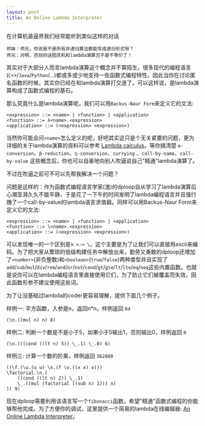 ```yaml
---
layout: post
title: An Online Lambda Interpreter
---
```



在计算机装逼界我们经常能听到类似这样的对话
```
师妹：师兄，你说是不是所有非递归算法都能写成递归形式呀？
师兄：对啊，否则的话图灵机和lambda演算岂不是不等价了！
```

其实对于大部分人而言lambda演算这个概念并不算陌生，很多现代的编程语言(`C++`/`Java`/`Python`/...)都或多或少地支持一些函数式编程特性。因此当你在讨论匿名函数的时候，其实你已经在和lambda演算打交道了。可以这样说，是lambda演算构成了函数式编程的基石。

<!-- more -->

那么究竟什么是lambda演算呢，我们可以用`Backus-Naur Form`来定义它的文法:

```
<expression> ::= <name> | <function> | <application>
<function> ::= λ<name>.<expression>
<application> ::= (<expression> <expression>)
```

当然你可能会问`<name>`怎么定义的呢，好吧其实这只是个无关紧要的问题，更为详细的关于lambda演算的资料可以参考 [Lambda calculus](https://en.wikipedia.org/wiki/Lambda_calculus)。等你搞清楚 `α-conversion`、`β-reduction`、`η-conversion`、`currying`
、`call-by-name`、`call-by-value` 这些概念后，你也可以自豪地向别人吹逼说自己"精通"lambda演算了。

不过在吹逼之前可不可以先帮我解决一个问题？

问题是这样的：作为函数式编程语言学家(渣)的dploop自从学习了lambda演算后心潮澎湃久久不能平静，于是花了一下午的时间发明了lambda编程语言并且强行撸了一个call-by-value的lambda语言求值器。同样可以用Backus-Naur Form来定义它的文法:

```
<expression> ::= <name> | <function> | <application>
<function> ::= \<name>.<expression>
<application> ::= (<expression> <expression>)
```

可以发现唯一的一个区别是`λ <-> \`，这个主要是为了让我们可以直接用ascii来编码。为了把大家从繁琐的低级构建任务中解放出来，勤劳又勇敢的dploop还增加了`<number>`(非负整数)和`<boolean>`(`true`/`false`)两种类型并且实现了`add`/`sub`/`mul`/`div`/`rem`/`and`/`or`/`not`/`cond`/`gt`/`gte`/`lt`/`lte`/`eq`/`neq`这些内置函数。也就是说你可以在lambda编程语言里直接使用它们，为了防止它们被覆盖而失效，因此函数形参不建议使用这些词。

为了让没基础过lambda的coder更容易理解，提供下面几个例子。

样例一: 平方函数，入参是n，返回n*n，样例返回 `64`
```
(\n.((mul n) n) 8)
```

样例二: 判断一个数是不是小于5，如果小于5输出1，否则输出0，样例返回 `0`
```
(\n.(((cond ((lt n) 5)) \_.1) \_.0) 6)
```

样例三: 计算一个数的阶乘，样例返回 `362880`
```
((\f.(\u.(u u) \x.(f \v.((x x) v)))
\factorial.\n.(
    ((cond ((lt n) 2)) \_.1)
    \_.((mul (factorial ((sub n) 1))) n)
)) 9)
```

现在dploop需要利用该语言写一个`fibonacci`函数，希望"精通"函数式编程的你能够帮他完成。为了方便你的调试，这里提供一个简易的lambda在线编辑器: [An Online Lambda Interpreter](https://dploop.github.io/lambda/editor.html)。

